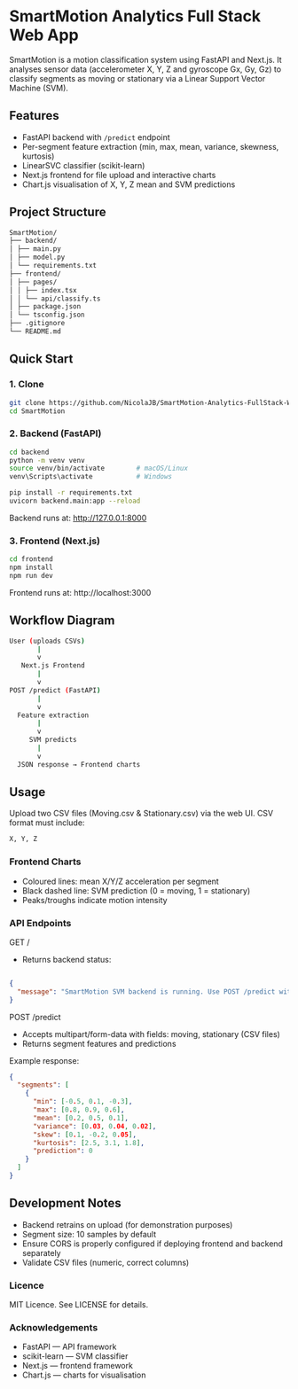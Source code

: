 # SmartMotion Analytics Full Stack Web App
SmartMotion is a motion classification system using FastAPI and Next.js.
It analyses sensor data (accelerometer X, Y, Z and gyroscope Gx, Gy, Gz) to classify segments as moving or stationary via a Linear Support Vector Machine (SVM).

## Features
- FastAPI backend with `/predict` endpoint
- Per-segment feature extraction (min, max, mean, variance, skewness, kurtosis)
- LinearSVC classifier (scikit-learn)
- Next.js frontend for file upload and interactive charts
- Chart.js visualisation of X, Y, Z mean and SVM predictions

## Project Structure
```bash
SmartMotion/
├── backend/
│ ├── main.py
│ ├── model.py
│ └── requirements.txt
├── frontend/
│ ├── pages/
│ │ ├── index.tsx
│ │ └── api/classify.ts
│ ├── package.json
│ └── tsconfig.json
├── .gitignore
└── README.md
```
## Quick Start
### 1. Clone
```bash
git clone https://github.com/NicolaJB/SmartMotion-Analytics-FullStack-WebApp.git
cd SmartMotion
```
### 2. Backend (FastAPI)
```bash
cd backend
python -m venv venv
source venv/bin/activate        # macOS/Linux
venv\Scripts\activate           # Windows

pip install -r requirements.txt
uvicorn backend.main:app --reload
```
Backend runs at: http://127.0.0.1:8000

### 3. Frontend (Next.js)
```bash
cd frontend
npm install
npm run dev
```
Frontend runs at: http://localhost:3000

## Workflow Diagram
```bash
User (uploads CSVs)
       |
       v
   Next.js Frontend
       |
       v
POST /predict (FastAPI)
       |
       v
  Feature extraction
       |
       v
     SVM predicts
       |
       v
  JSON response → Frontend charts
```


## Usage
Upload two CSV files (Moving.csv & Stationary.csv) via the web UI.
CSV format must include:

```bash
X, Y, Z
```

### Frontend Charts
- Coloured lines: mean X/Y/Z acceleration per segment
- Black dashed line: SVM prediction (0 = moving, 1 = stationary)
- Peaks/troughs indicate motion intensity

### API Endpoints
GET /
- Returns backend status:

```json

{
  "message": "SmartMotion SVM backend is running. Use POST /predict with two CSV files."
}
```
POST /predict
- Accepts multipart/form-data with fields: moving, stationary (CSV files)
- Returns segment features and predictions

Example response:
```json
{
  "segments": [
    {
      "min": [-0.5, 0.1, -0.3],
      "max": [0.8, 0.9, 0.6],
      "mean": [0.2, 0.5, 0.1],
      "variance": [0.03, 0.04, 0.02],
      "skew": [0.1, -0.2, 0.05],
      "kurtosis": [2.5, 3.1, 1.8],
      "prediction": 0
    }
  ]
}
```
## Development Notes
- Backend retrains on upload (for demonstration purposes)
- Segment size: 10 samples by default
- Ensure CORS is properly configured if deploying frontend and backend separately
- Validate CSV files (numeric, correct columns)

### Licence
MIT Licence. See LICENSE for details.

### Acknowledgements
- FastAPI — API framework
- scikit-learn — SVM classifier
- Next.js — frontend framework
- Chart.js — charts for visualisation
